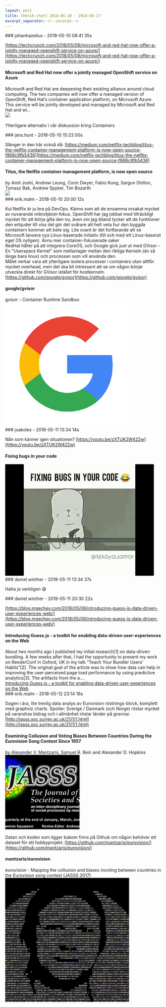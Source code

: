 ```yaml
---
layout: post
title: Teknik-chatt 2018-05-10 - 2018-05-17
excerpt_separator: <!--excerpt-->
---
```

<section class="message" markdown="1">
### johanhazelius - 2018-05-10 08:41 35s

[https://techcrunch.com/2018/05/08/microsoft-and-red-hat-now-offer-a-jointly-managed-openshift-service-on-azure/](https://techcrunch.com/2018/05/08/microsoft-and-red-hat-now-offer-a-jointly-managed-openshift-service-on-azure/)

<div class="attachment"><h4>Microsoft and Red Hat now offer a jointly managed OpenShift service on Azure</h4><div class="text">Microsoft and Red Hat are deepening their existing alliance around cloud computing. The two companies will now offer a managed version of OpenShift, Red Hat’s container application platform, on Microsoft Azure. This service will be jointly developed and managed by Microsoft and Red Hat and wi…</div>
<a href="https://techcrunch.com/2018/05/08/microsoft-and-red-hat-now-offer-a-jointly-managed-openshift-service-on-azure/"><img src="https://techcrunch.com/wp-content/uploads/2014/04/redhat_hat.jpg?w=764" fallback="Microsoft and Red Hat now offer a jointly managed OpenShift service on Azure"/></a></div>
    
Ytterligare alternativ i vår diskussion kring Containers
</section>
<section class="message" markdown="1">
### jens.hunt - 2018-05-10 15:23 00s

Slänger in den här också då: [https://medium.com/netflix-techblog/titus-the-netflix-container-management-platform-is-now-open-source-f868c9fb5436](https://medium.com/netflix-techblog/titus-the-netflix-container-management-platform-is-now-open-source-f868c9fb5436)

<div class="attachment"><h4>Titus, the Netflix container management platform, is now open source</h4><div class="text">by Amit Joshi, Andrew Leung, Corin Dwyer, Fabio Kung, Sargun Dhillon, Tomasz Bak, Andrew Spyker, Tim Bozarth</div>
<a href="https://medium.com/netflix-techblog/titus-the-netflix-container-management-platform-is-now-open-source-f868c9fb5436"><img src="https://cdn-images-1.medium.com/max/1200/1*R-XMUHeTud1sYosB1UWijQ.png" fallback="Titus, the Netflix container management platform, is now open source"/></a></div>
    
</section>
<section class="message" markdown="1">
### erik.malm - 2018-05-10 20:00 12s

Kul Netflix är ju bra på DevOps. Känns som att de ensamma orsakat mycket av nuvarande mikrotjänst-fokus.
OpenShift har jag jobbat med tillräckligt mycket för att börja gilla den nu, även om jag ibland tycker att de funktioner den erbjuder till viss del gör det svårare att helt veta hur den byggda containern kommer att bete sig.
Lite ovant är det fortfarande att se Microsoft lansera nya Linux-baserade initiativ (till och med ett Linux-baserat eget OS nyligen).
Ännu mer container-fokuserade saker   
RedHat håller på att integrera CoreOS, och Google gick just ut med GVisor - En "Userspace Kernel" som mellanlager mellan den riktiga Kerneln (än så länge bara linux) och processen som vill använda den.  
Målet verkar vara att ytterligare isolera processer i containers utan alltför mycket overhead, men det ska bli intressant att se om någon börjar utveckla direkt för GVisor istället för hostkerneln.  
[https://github.com/google/gvisor](https://github.com/google/gvisor)

<div class="attachment"><h4>google/gvisor</h4><div class="text">gvisor - Container Runtime Sandbox</div>
<a href="https://github.com/google/gvisor"><div class="linkdiv"><img src="/assets/blogAssets/google/gvisor" fallback="google/gvisor"/></div></a></div>
    
</section>
<section class="message" markdown="1">
### joakoles - 2018-05-11 13:34 14s

Nån som känner igen situationen?
[https://youtu.be/zXTUK2W422w](https://youtu.be/zXTUK2W422w)

<div class="attachment"><h4>Fixing bugs in your code</h4><div class="text"></div>
<a href="https://youtu.be/zXTUK2W422w"><div class="linkdiv"><img src="/assets/blogAssets/Fixing bugs in your code" fallback="Fixing bugs in your code"/></div></a></div>
    
</section>
<section class="message" markdown="1">
### daniel.winther - 2018-05-11 13:34 37s

Haha ja verkligen 😄
</section>
<section class="message" markdown="1">
### daniel.winther - 2018-05-11 20:30 22s

[https://blog.mgechev.com/2018/05/09/introducing-guess-js-data-driven-user-experiences-web/](https://blog.mgechev.com/2018/05/09/introducing-guess-js-data-driven-user-experiences-web/)

<div class="attachment"><h4>Introducing Guess.js - a toolkit for enabling data-driven user-experiences on the Web</h4><div class="text">About two months ago I published my initial research[1] on data-driven bundling. A few weeks after that, I had the opportunity to present my work on RenderConf in Oxford, UK in my talk “Teach Your Bundler Users’ Habits”[2]. The original goal of the article was to show how data can help in improving the user-perceived page load performance by using predictive analytics[3]. The artifacts from the a....</div>
<a href="https://blog.mgechev.com/2018/05/09/introducing-guess-js-data-driven-user-experiences-web/">Introducing Guess.js - a toolkit for enabling data-driven user-experiences on the Web</a></div>
    
</section>
<section class="message" markdown="1">
### erik.malm - 2018-05-12 23:14 16s

Dagen i ära, lite trevlig data analys av Eurovision röstnings-block, komplett med graphviz charts. Spoiler: Sverige / Danmark (och Norge) röstar mycket på varandras bidrag och i allmänhet röstar länder på grannar.  
[http://jasss.soc.surrey.ac.uk/21/1/1.html](http://jasss.soc.surrey.ac.uk/21/1/1.html)

<div class="attachment"><h4>Examining  Collusion and Voting Biases Between Countries During the Eurovision Song Contest Since 1957</h4><div class="text">by Alexander V. Mantzaris, Samuel R. Rein and Alexander D. Hopkins</div>
<a href="http://jasss.soc.surrey.ac.uk/21/1/1.html"><div class="linkdiv"><img src="/assets/blogAssets/Examining  Collusion and Voting Biases Between Countries During the Eurovision Song Contest Since 1957" fallback="Examining  Collusion and Voting Biases Between Countries During the Eurovision Song Contest Since 1957"/></div></a></div>
    
Datan och koden som ligger bakom finns på Github om någon behöver ett dataset för ett hobbyprojekt:
[https://github.com/mantzaris/eurovision/](https://github.com/mantzaris/eurovision/)

<div class="attachment"><h4>mantzaris/eurovision</h4><div class="text">eurovision - Mapping the collusion and biases inovting between countries in the Eurovision song contest (JASSS 2017)</div>
<a href="https://github.com/mantzaris/eurovision/"><div class="linkdiv"><img src="/assets/blogAssets/mantzaris/eurovision" fallback="mantzaris/eurovision"/></div></a></div>
    

<!--excerpt-->
</section>